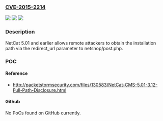 ### [CVE-2015-2214](https://cve.mitre.org/cgi-bin/cvename.cgi?name=CVE-2015-2214)
![](https://img.shields.io/static/v1?label=Product&message=n%2Fa&color=blue)
![](https://img.shields.io/static/v1?label=Version&message=n%2Fa&color=blue)
![](https://img.shields.io/static/v1?label=Vulnerability&message=n%2Fa&color=brighgreen)

### Description

NetCat 5.01 and earlier allows remote attackers to obtain the installation path via the redirect_url parameter to netshop/post.php.

### POC

#### Reference
- http://packetstormsecurity.com/files/130583/NetCat-CMS-5.01-3.12-Full-Path-Disclosure.html

#### Github
No PoCs found on GitHub currently.

